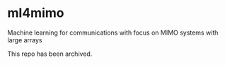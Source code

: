 # ml4mimo
Machine learning for communications with focus on MIMO systems with large arrays

This repo has been archived.
